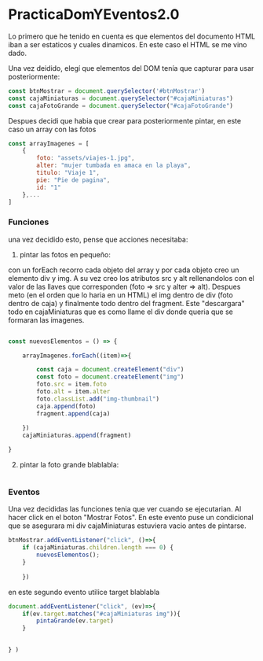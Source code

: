 # PracticaDomYEventos2.0

Lo primero que he tenido en cuenta es que elementos del documento HTML iban a ser estaticos y cuales dinamicos. En este caso el HTML se me vino dado.


Una vez deidido, elegí que elementos del DOM tenía que capturar para usar posteriormente:

```js
const btnMostrar = document.querySelector('#btnMostrar')
const cajaMiniaturas = document.querySelector("#cajaMiniaturas")
const cajaFotoGrande = document.querySelector("#cajaFotoGrande")
```

Despues decidi que habia que crear para posteriormente pintar, en este caso un array con las fotos 

```js
const arrayImagenes = [
    {
        foto: "assets/viajes-1.jpg",
        alter: "mujer tumbada en amaca en la playa",
        titulo: "Viaje 1",
        pie: "Pie de pagina",
        id: "1"
    },...
]
```
### Funciones

una vez decidido esto, pense que acciones necesitaba:

1. pintar las fotos en pequeño:

con un forEach recorro cada objeto del array y por cada objeto creo un elemento div y img. A su vez creo los atributos src y alt rellenandolos con el valor de las llaves que corresponden (foto => src y alter => alt). 
Despues meto (en el orden que lo haria en un HTML) el img dentro de div (foto dentro de caja) y finalmente todo dentro del fragment. Este "descargara" todo en cajaMiniaturas que es como llame el div donde queria que se formaran las imagenes.

```js

const nuevosElementos = () => {

    arrayImagenes.forEach((item)=>{

        const caja = document.createElement("div")
        const foto = document.createElement("img")
        foto.src = item.foto
        foto.alt = item.alter
        foto.classList.add("img-thumbnail")
        caja.append(foto)
        fragment.append(caja)
        
    })
    cajaMiniaturas.append(fragment)

}

```

2. pintar la foto grande blablabla:

```js

```


### Eventos
Una vez decididas las funciones tenia que ver cuando se ejecutarian. Al hacer click en el boton "Mostrar Fotos".
En este evento puse un condicional que se asegurara mi div cajaMiniaturas estuviera vacio antes de pintarse.

```js
btnMostrar.addEventListener("click", ()=>{
    if (cajaMiniaturas.children.length === 0) {
        nuevosElementos();
    }
    
    })
```

en este segundo evento utilice target blablabla
```js
document.addEventListener("click", (ev)=>{
    if(ev.target.matches("#cajaMiniaturas img")){
        pintaGrande(ev.target)
    }

    
} )
```